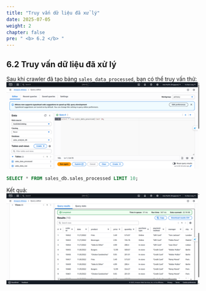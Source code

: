 ```yaml
---
title: "Truy vấn dữ liệu đã xử lý"
date: 2025-07-05
weight: 2
chapter: false
pre: " <b> 6.2 </b> "
---
```


## 6.2 Truy vấn dữ liệu đã xử lý

Sau khi crawler đã tạo bảng `sales_data_processed`, bạn có thể truy vấn thử:
![Athena](../../../images/06/062/1.png?featherlight=false&width=90pc)
```sql
SELECT * FROM sales_db.sales_processed LIMIT 10;
```
Kết quả:
![Athena](../../../images/06/062/2.png?featherlight=false&width=90pc)
